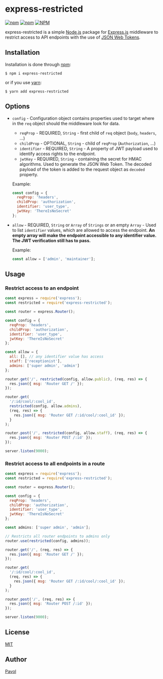 # express-restricted

[![npm](https://img.shields.io/npm/v/express-restricted.svg)](https://www.npmjs.com/package/express-restricted)
[![npm](https://img.shields.io/npm/dw/express-restricted.svg)](https://www.npmjs.com/package/express-restricted)
[![NPM](https://img.shields.io/npm/l/express-restricted.svg)](https://opensource.org/licenses/MIT)

express-restricted is a simple [Node.js](https://nodejs.org/en/) package for [Express.js](https://expressjs.com/) middleware to restrict access to API endpoints with the use of [JSON Web Tokens](https://tools.ietf.org/html/rfc7519).

## Installation

Installation is done through [npm](https://www.npmjs.com/):

```
$ npm i express-restricted
```

or if you use [yarn](https://yarnpkg.com/en/):

```
$ yarn add express-restricted
```

## Options

- `config` - Configuration object contains properties used to target where in the `req` object should the middleware look for data.

  - `reqProp` - REQUIRED, `String` - first child of `req` object (`body`, `headers`, ...)
  - `childProp` - OPTIONAL, `String` - child of `reqProp` (`Authorization`, ...)
  - `identifier` - REQUIRED, `String` - A property of JWT payload used to identify access rights to the endpoint.
  - `jwtKey` - REQUIRED, `String` - containing the secret for HMAC algorithms. Used to generate the JSON Web Token. The decoded payload of the token is added to the request object as `decoded` property.

  Example:

  ```js
  const config = {
    reqProp: 'headers',
    childProp: 'authorization',
    identifier: 'user_type',
    jwtKey: 'ThereIsNoSecret'
  };
  ```

- `allow` - REQUIRED, `String` or `Array` of `Strings` or an empty `Array` - Used to list `identifier` values, which are allowed to access the endpoint. **An empty array will make the endpoint accessible to any identifier value. The JWT verification still has to pass.**

  Example:

  ```js
  const allow = ['admin', 'maintainer'];
  ```

## Usage

### Restrict access to an endpoint

```js
const express = require('express');
const restricted = require('express-restricted');

const router = express.Router();

const config = {
  reqProp: 'headers',
  childProp: 'authorization',
  identifier: 'user_type',
  jwtKey: 'ThereIsNoSecret'
};

const allow = {
  all: [], // any identifier value has access
  staff: ['receptionist'],
  admins: ['super admin', 'admin']
};

router.get('/', restricted(config, allow.public), (req, res) => {
  res.json({ msg: 'Router GET /' });
});

router.get(
  '/:id/cool/:cool_id',
  restricted(config, allow.admins),
  (req, res) => {
    res.json({ msg: 'Router GET /:id/cool/:cool_id' });
  }
);

router.post('/', restricted(config, allow.staff), (req, res) => {
  res.json({ msg: 'Router POST /:id' });
});

server.listen(9000);
```

### Restrict access to all endpoints in a route

```js
const express = require('express');
const restricted = require('express-restricted');

const router = express.Router();

const config = {
  reqProp: 'headers',
  childProp: 'authorization',
  identifier: 'user_type',
  jwtKey: 'ThereIsNoSecret'
};

const admins: ['super admin', 'admin'];

// Restricts all router endpoints to admins only
router.use(restricted(config, admins));

router.get('/', (req, res) => {
  res.json({ msg: 'Router GET /' });
});

router.get(
  '/:id/cool/:cool_id',
  (req, res) => {
    res.json({ msg: 'Router GET /:id/cool/:cool_id' });
  }
);

router.post('/', (req, res) => {
  res.json({ msg: 'Router POST /:id' });
});

server.listen(9000);
```

## License

[MIT](https://opensource.org/licenses/MIT)

## Author

[Pavol](https://github.com/Pav0l)
